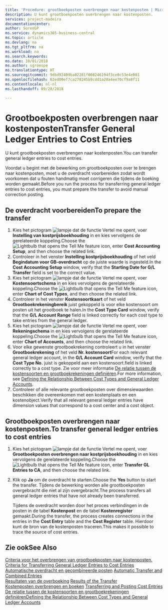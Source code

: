 ```yaml
---
title: 'Procedure: grootboekposten overbrengen naar kostenposten | Microsoft Docs'
description: U kunt grootboekposten overbrengen naar kostenposten.
services: project-madeira
documentationcenter: 
author: SorenGP
ms.service: dynamics365-business-central
ms.topic: article
ms.devlang: na
ms.tgt_pltfrm: na
ms.workload: na
ms.search.keywords: 
ms.date: 10/01/2018
ms.author: sgroespe
ms.translationtype: HT
ms.sourcegitcommit: 9dbd92409ba02281f008246194f3ce0c53e4e001
ms.openlocfilehash: 62ed00ef7ca278245b9cdd1a28a4ee70cf9a8f11
ms.contentlocale: nl-nl
ms.lasthandoff: 09/28/2018

---
```

# <a name="transfer-general-ledger-entries-to-cost-entries"></a><span data-ttu-id="54bbe-103">Grootboekposten overbrengen naar kostenposten</span><span class="sxs-lookup"><span data-stu-id="54bbe-103">Transfer General Ledger Entries to Cost Entries</span></span>
<span data-ttu-id="54bbe-104">U kunt grootboekposten overbrengen naar kostenposten.</span><span class="sxs-lookup"><span data-stu-id="54bbe-104">You can transfer general ledger entries to cost entries.</span></span>  

<span data-ttu-id="54bbe-105">Voordat u begint met de bewerking om grootboekposten over te brengen naar kostenposten, moet u de overdracht voorbereiden zodat wordt voorkomen dat u fouten handmatig moet corrigeren die tijdens de boeking worden gemaakt.</span><span class="sxs-lookup"><span data-stu-id="54bbe-105">Before you run the process for transferring general ledger entries to cost entries, you must prepare the transfer to avoid manual correction posting.</span></span>  

## <a name="to-prepare-the-transfer"></a><span data-ttu-id="54bbe-106">De overdracht voorbereiden</span><span class="sxs-lookup"><span data-stu-id="54bbe-106">To prepare the transfer</span></span>  

1.  <span data-ttu-id="54bbe-107">Kies het pictogram ![lampje dat de functie Vertel me opent](media/ui-search/search_small.png "Vertel me wat u wilt doen"), voer **Instelling van kostprijsboekhouding** in en kies vervolgens de gerelateerde koppeling.</span><span class="sxs-lookup"><span data-stu-id="54bbe-107">Choose the ![Lightbulb that opens the Tell Me feature](media/ui-search/search_small.png "Tell me what you want to do") icon, enter **Cost Accounting Setup**, and then choose the related link.</span></span>  
2.  <span data-ttu-id="54bbe-108">Controleer in het venster **Instelling kostprijsboekhouding** of het veld **Begindatum voor GB-overdracht** op de juiste waarde is ingesteld.</span><span class="sxs-lookup"><span data-stu-id="54bbe-108">In the **Cost Accounting Setup** window, verify that the **Starting Date for G/L Transfer** field is set to the correct value.</span></span>  
3.  <span data-ttu-id="54bbe-109">Kies het pictogram ![lampje dat de functie Vertel me opent](media/ui-search/search_small.png "Vertel me wat u wilt doen"), voer **Kostensoortschema** in en kies vervolgens de gerelateerde koppeling.</span><span class="sxs-lookup"><span data-stu-id="54bbe-109">Choose the ![Lightbulb that opens the Tell Me feature](media/ui-search/search_small.png "Tell me what you want to do") icon, enter **Chart of Cost Types**, and then choose the related link.</span></span>  
4.  <span data-ttu-id="54bbe-110">Controleer in het venster **Kostensoortkaart** of het veld **Grootboekrekeningbereik** juist gekoppeld is voor elke kostensoort om posten uit het grootboek te halen.</span><span class="sxs-lookup"><span data-stu-id="54bbe-110">In the **Cost Type Card** window, verify that the **G/L Account Range** field is linked correctly for each cost type to take entries from the general ledger.</span></span>  
5.  <span data-ttu-id="54bbe-111">Kies het pictogram ![lampje dat de functie Vertel me opent](media/ui-search/search_small.png "Vertel me wat u wilt doen"), voer **Rekeningschema** in en kies vervolgens de gerelateerde koppeling.</span><span class="sxs-lookup"><span data-stu-id="54bbe-111">Choose the ![Lightbulb that opens the Tell Me feature](media/ui-search/search_small.png "Tell me what you want to do") icon, enter **Chart of Accounts**, and then choose the related link.</span></span>  
6.  <span data-ttu-id="54bbe-112">Voor elke gewenste grootboekrekening controleert u in het venster **Grootboekrekening** of het veld **Nr. kostensoort**</span><span class="sxs-lookup"><span data-stu-id="54bbe-112">For each relevant general ledger account, in the **G/L Account Card** window, verify that the **Cost Type No.**</span></span> <span data-ttu-id="54bbe-113">juist is gekoppeld aan een kostensoort.</span><span class="sxs-lookup"><span data-stu-id="54bbe-113">field is linked correctly to a cost type.</span></span> <span data-ttu-id="54bbe-114">Zie voor meer informatie [De relatie tussen de kostensoorten en grootboekrekeningen definiëren](finance-defining-the-relationship-between-cost-types-and-general-ledger-accounts.md).</span><span class="sxs-lookup"><span data-stu-id="54bbe-114">For more information, see [Defining the Relationship Between Cost Types and General Ledger Accounts](finance-defining-the-relationship-between-cost-types-and-general-ledger-accounts.md).</span></span>  
7.  <span data-ttu-id="54bbe-115">Controleer of alle relevante grootboekposten over dimensiewaarden beschikken die overeenkomen met een kostenplaats en een kostenobject.</span><span class="sxs-lookup"><span data-stu-id="54bbe-115">Verify that all relevant general ledger entries have dimension values that correspond to a cost center and a cost object.</span></span>  

## <a name="to-transfer-general-ledger-entries-to-cost-entries"></a><span data-ttu-id="54bbe-116">Grootboekposten overbrengen naar kostenposten.</span><span class="sxs-lookup"><span data-stu-id="54bbe-116">To transfer general ledger entries to cost entries</span></span>  
1.  <span data-ttu-id="54bbe-117">Kies het pictogram ![lampje dat de functie Vertel me opent](media/ui-search/search_small.png "Vertel me wat u wilt doen"), voer **Grootboekposten overbrengen naar kostprijsboekhouding** in en kies vervolgens de gerelateerde koppeling.</span><span class="sxs-lookup"><span data-stu-id="54bbe-117">Choose the ![Lightbulb that opens the Tell Me feature](media/ui-search/search_small.png "Tell me what you want to do") icon, enter **Transfer GL Entries to CA**, and then choose the related link.</span></span>  
2.  <span data-ttu-id="54bbe-118">Klik op **Ja** om de overdracht te starten.</span><span class="sxs-lookup"><span data-stu-id="54bbe-118">Choose the **Yes** button to start the transfer.</span></span> <span data-ttu-id="54bbe-119">Tijdens de bewerking worden alle grootboekposten overgebracht die niet al zijn overgebracht.</span><span class="sxs-lookup"><span data-stu-id="54bbe-119">The process transfers all general ledger entries that have not already been transferred.</span></span>  

    <span data-ttu-id="54bbe-120">Tijdens de overdracht worden door het proces verbindingen in de posten in de tabel **Kostenpost** en de tabel **Kostenregister** gemaakt.</span><span class="sxs-lookup"><span data-stu-id="54bbe-120">During the transfer, the process creates connections in the entries in the **Cost Entry** table and the **Cost Register** table.</span></span> <span data-ttu-id="54bbe-121">Hierdoor kunt de bron van de kostenposten traceren.</span><span class="sxs-lookup"><span data-stu-id="54bbe-121">This makes it possible to trace the source of cost entries.</span></span>  

## <a name="see-also"></a><span data-ttu-id="54bbe-122">Zie ook</span><span class="sxs-lookup"><span data-stu-id="54bbe-122">See Also</span></span>  
 <span data-ttu-id="54bbe-123">[Criteria voor het overbrengen van grootboekposten naar kostenposten.](finance-criteria-for-transferring-general-ledger-entries-to-cost-entries.md) </span><span class="sxs-lookup"><span data-stu-id="54bbe-123">[Criteria for Transferring General Ledger Entries to Cost Entries](finance-criteria-for-transferring-general-ledger-entries-to-cost-entries.md) </span></span>  
 <span data-ttu-id="54bbe-124">[Automatische overdracht en gecombineerde posten](finance-automatic-transfer-combined-entries.md) </span><span class="sxs-lookup"><span data-stu-id="54bbe-124">[Automatic Transfer and Combined Entries](finance-automatic-transfer-combined-entries.md) </span></span>  
 <span data-ttu-id="54bbe-125">[Resultaten van de overboeking](finance-results-of-the-transfer.md) </span><span class="sxs-lookup"><span data-stu-id="54bbe-125">[Results of the Transfer](finance-results-of-the-transfer.md) </span></span>  
 <span data-ttu-id="54bbe-126">[Kostenposten overbrengen en boeken](finance-transfer-and-post-cost-entries.md) </span><span class="sxs-lookup"><span data-stu-id="54bbe-126">[Transferring and Posting Cost Entries](finance-transfer-and-post-cost-entries.md) </span></span>  
 [<span data-ttu-id="54bbe-127">De relatie tussen de kostensoorten en grootboekrekeningen definiëren</span><span class="sxs-lookup"><span data-stu-id="54bbe-127">Defining the Relationship Between Cost Types and General Ledger Accounts</span></span>](finance-defining-the-relationship-between-cost-types-and-general-ledger-accounts.md)   

